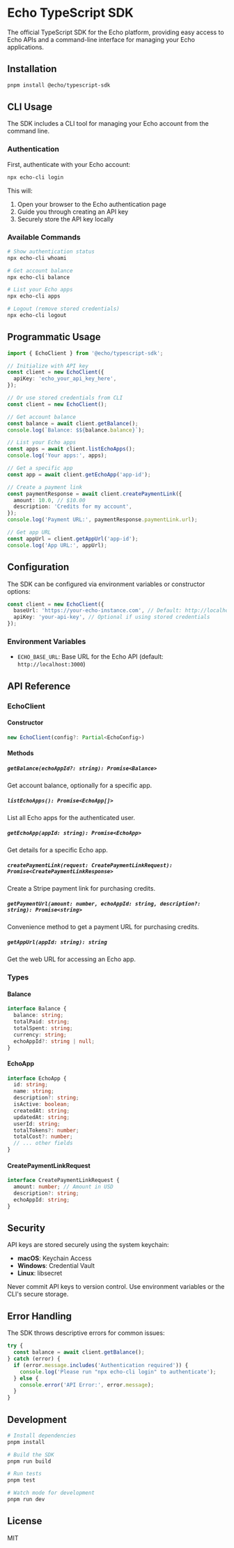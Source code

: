 # Echo TypeScript SDK

The official TypeScript SDK for the Echo platform, providing easy access to Echo APIs and a command-line interface for managing your Echo applications.

## Installation

```bash
pnpm install @echo/typescript-sdk
```

## CLI Usage

The SDK includes a CLI tool for managing your Echo account from the command line.

### Authentication

First, authenticate with your Echo account:

```bash
npx echo-cli login
```

This will:

1. Open your browser to the Echo authentication page
2. Guide you through creating an API key
3. Securely store the API key locally

### Available Commands

```bash
# Show authentication status
npx echo-cli whoami

# Get account balance
npx echo-cli balance

# List your Echo apps
npx echo-cli apps

# Logout (remove stored credentials)
npx echo-cli logout
```

## Programmatic Usage

```typescript
import { EchoClient } from '@echo/typescript-sdk';

// Initialize with API key
const client = new EchoClient({
  apiKey: 'echo_your_api_key_here',
});

// Or use stored credentials from CLI
const client = new EchoClient();

// Get account balance
const balance = await client.getBalance();
console.log(`Balance: $${balance.balance}`);

// List your Echo apps
const apps = await client.listEchoApps();
console.log('Your apps:', apps);

// Get a specific app
const app = await client.getEchoApp('app-id');

// Create a payment link
const paymentResponse = await client.createPaymentLink({
  amount: 10.0, // $10.00
  description: 'Credits for my account',
});
console.log('Payment URL:', paymentResponse.paymentLink.url);

// Get app URL
const appUrl = client.getAppUrl('app-id');
console.log('App URL:', appUrl);
```

## Configuration

The SDK can be configured via environment variables or constructor options:

```typescript
const client = new EchoClient({
  baseUrl: 'https://your-echo-instance.com', // Default: http://localhost:3000
  apiKey: 'your-api-key', // Optional if using stored credentials
});
```

### Environment Variables

- `ECHO_BASE_URL`: Base URL for the Echo API (default: `http://localhost:3000`)

## API Reference

### EchoClient

#### Constructor

```typescript
new EchoClient(config?: Partial<EchoConfig>)
```

#### Methods

##### `getBalance(echoAppId?: string): Promise<Balance>`

Get account balance, optionally for a specific app.

##### `listEchoApps(): Promise<EchoApp[]>`

List all Echo apps for the authenticated user.

##### `getEchoApp(appId: string): Promise<EchoApp>`

Get details for a specific Echo app.

##### `createPaymentLink(request: CreatePaymentLinkRequest): Promise<CreatePaymentLinkResponse>`

Create a Stripe payment link for purchasing credits.

##### `getPaymentUrl(amount: number, echoAppId: string, description?: string): Promise<string>`

Convenience method to get a payment URL for purchasing credits.

##### `getAppUrl(appId: string): string`

Get the web URL for accessing an Echo app.

### Types

#### Balance

```typescript
interface Balance {
  balance: string;
  totalPaid: string;
  totalSpent: string;
  currency: string;
  echoAppId?: string | null;
}
```

#### EchoApp

```typescript
interface EchoApp {
  id: string;
  name: string;
  description?: string;
  isActive: boolean;
  createdAt: string;
  updatedAt: string;
  userId: string;
  totalTokens?: number;
  totalCost?: number;
  // ... other fields
}
```

#### CreatePaymentLinkRequest

```typescript
interface CreatePaymentLinkRequest {
  amount: number; // Amount in USD
  description?: string;
  echoAppId: string;
}
```

## Security

API keys are stored securely using the system keychain:

- **macOS**: Keychain Access
- **Windows**: Credential Vault
- **Linux**: libsecret

Never commit API keys to version control. Use environment variables or the CLI's secure storage.

## Error Handling

The SDK throws descriptive errors for common issues:

```typescript
try {
  const balance = await client.getBalance();
} catch (error) {
  if (error.message.includes('Authentication required')) {
    console.log('Please run "npx echo-cli login" to authenticate');
  } else {
    console.error('API Error:', error.message);
  }
}
```

## Development

```bash
# Install dependencies
pnpm install

# Build the SDK
pnpm run build

# Run tests
pnpm test

# Watch mode for development
pnpm run dev
```

## License

MIT
